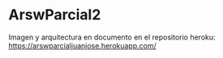 
# ArswParcial2

Imagen y arquitectura en documento en el repositorio
heroku: https://arswparcialjuanjose.herokuapp.com/
